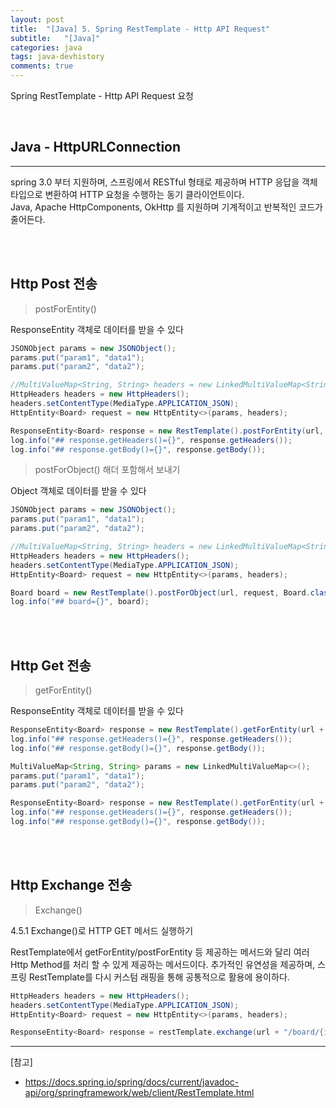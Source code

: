 ```yaml
---
layout: post
title:  "[Java] 5. Spring RestTemplate - Http API Request"
subtitle:   "[Java]"
categories: java
tags: java-devhistory
comments: true
---
```


Spring RestTemplate - Http API Request 요청

<br>


## Java - HttpURLConnection
---

spring 3.0 부터 지원하며, 스프링에서 RESTful 형태로 제공하며 HTTP 응답을 객체 타입으로 변환하여 HTTP 요청을 수행하는 동기 클라이언트이다.  
Java, Apache HttpComponents, OkHttp 를 지원하며 기계적이고 반복적인 코드가 줄어든다.


<br><br>

## Http Post 전송

> postForEntity()
 
ResponseEntity<T> 객체로 데이터를 받을 수 있다

```java
JSONObject params = new JSONObject();
params.put("param1", "data1");
params.put("param2", "data2");

//MultiValueMap<String, String> headers = new LinkedMultiValueMap<String, String>();
HttpHeaders headers = new HttpHeaders();
headers.setContentType(MediaType.APPLICATION_JSON);
HttpEntity<Board> request = new HttpEntity<>(params, headers);

ResponseEntity<Board> response = new RestTemplate().postForEntity(url, request, Board.class);
log.info("## response.getHeaders()={}", response.getHeaders());
log.info("## response.getBody()={}", response.getBody());
```

> postForObject() 해더 포함해서 보내기 
 
Object 객체로 데이터를 받을 수 있다

```java
JSONObject params = new JSONObject();
params.put("param1", "data1");
params.put("param2", "data2");

//MultiValueMap<String, String> headers = new LinkedMultiValueMap<String, String>();
HttpHeaders headers = new HttpHeaders();
headers.setContentType(MediaType.APPLICATION_JSON);
HttpEntity<Board> request = new HttpEntity<>(params, headers);

Board board = new RestTemplate().postForObject(url, request, Board.class);
log.info("## board={}", board);
```

<br><br>


## Http Get 전송

> getForEntity()
 
ResponseEntity<T> 객체로 데이터를 받을 수 있다

```java
ResponseEntity<Board> response = new RestTemplate().getForEntity(url + "/board/{id}", Board.class, 3);
log.info("## response.getHeaders()={}", response.getHeaders());
log.info("## response.getBody()={}", response.getBody());
```

```java
MultiValueMap<String, String> params = new LinkedMultiValueMap<>();
params.put("param1", "data1");
params.put("param2", "data2");

ResponseEntity<Board> response = new RestTemplate().getForEntity(url + "/board/{id}", Board.class, params);
log.info("## response.getHeaders()={}", response.getHeaders());
log.info("## response.getBody()={}", response.getBody());
```

<br><br>


## Http Exchange 전송

> Exchange()
 
4.5.1 Exchange()로 HTTP GET 메서드 실행하기
 
RestTemplate에서 getForEntity/postForEntity 등 제공하는 메서드와 달리 여러 Http Method를 처리 할 수 있게 제공하는 메서드이다.
추가적인 유연성을 제공하며, 스프링 RestTemplate를 다시 커스텀 래핑을 통해 공통적으로 활용에 용이하다.

```java
HttpHeaders headers = new HttpHeaders();
headers.setContentType(MediaType.APPLICATION_JSON);
HttpEntity<Board> request = new HttpEntity<>(params, headers);

ResponseEntity<Board> response = restTemplate.exchange(url + "/board/{id}", HttpMethod.GET, request, Board.class, 3);
```

---
[참고]  
- https://docs.spring.io/spring/docs/current/javadoc-api/org/springframework/web/client/RestTemplate.html